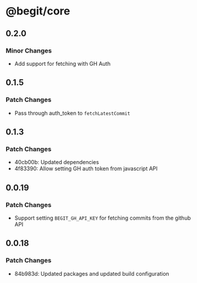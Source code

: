 # @begit/core

## 0.2.0

### Minor Changes

- Add support for fetching with GH Auth

## 0.1.5

### Patch Changes

- Pass through auth_token to `fetchLatestCommit`

## 0.1.3

### Patch Changes

- 40cb00b: Updated dependencies
- 4f83390: Allow setting GH auth token from javascript API

## 0.0.19

### Patch Changes

- Support setting `BEGIT_GH_API_KEY` for fetching commits from the github API

## 0.0.18

### Patch Changes

- 84b983d: Updated packages and updated build configuration
